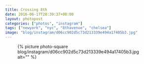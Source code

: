 ```yaml
---
title: Crossing 8th
date: 2016-06-17T20:39:37+00:00
layout: photopost
categories: ["photos", "instagram"]
tags: ["newyork", "nyc", "8thavenue", "chelsea"]
image: "blog/instagram/d06cc902d5c73d213339e494a17405b3.jpg"
---
```


<figure class="photo photo--square">
  {% picture photo-square blog/instagram/d06cc902d5c73d213339e494a17405b3.jpg alt="" %}
</figure>


